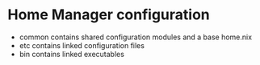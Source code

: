 # Home Manager configuration

- common contains shared configuration modules and a base home.nix
- etc contains linked configuration files
- bin contains linked executables

